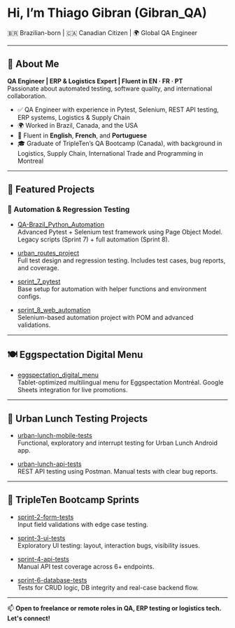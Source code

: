 # Hi, I’m Thiago Gibran (Gibran_QA)

🇧🇷 Brazilian-born | 🇨🇦 Canadian Citizen | 🌍 Global QA Engineer

---

## 🎯 About Me

**QA Engineer | ERP & Logistics Expert | Fluent in EN · FR · PT**  
Passionate about automated testing, software quality, and international collaboration.

- ✅ QA Engineer with experience in Pytest, Selenium, REST API testing, ERP systems, Logistics & Supply Chain  
- 🌍 Worked in Brazil, Canada, and the USA  
- 💬 Fluent in **English**, **French**, and **Portuguese**  
- 🎓 Graduate of TripleTen’s QA Bootcamp (Canada), with background in Logistics, Supply Chain, International Trade and Programming in Montreal  

---

## 🚀 Featured Projects

### 🔧 Automation & Regression Testing

- [QA-Brazil_Python_Automation](https://github.com/Gibran-T/QA-Brazil_Python_Automation)  
  Advanced Pytest + Selenium test framework using Page Object Model. Legacy scripts (Sprint 7) + full automation (Sprint 8).

- [urban_routes_project](https://github.com/Gibran-T/urban_routes_project)  
  Full test design and regression testing. Includes test cases, bug reports, and coverage.

- [sprint_7_pytest](https://github.com/Gibran-T/sprint_7_pytest)  
  Base setup for automation with helper functions and environment configs.

- [sprint_8_web_automation](https://github.com/Gibran-T/sprint_8_web_automation)  
  Selenium-based automation project with POM and advanced validations.

---

## 🍽️ Eggspectation Digital Menu

- [eggspectation_digital_menu](https://github.com/Gibran-T/eggspectation_digital_menu)  
  Tablet-optimized multilingual menu for Eggspectation Montréal. Google Sheets integration for live promotions.

---

## 📱 Urban Lunch Testing Projects

- [urban-lunch-mobile-tests](https://github.com/Gibran-T/sprint_5_urban_lunch_mobile_app-types)  
  Functional, exploratory and interrupt testing for Urban Lunch Android app.

- [urban-lunch-api-tests](https://github.com/Gibran-T/sprint_4_urban_routes_API_testing)  
  REST API testing using Postman. Manual tests with clear bug reports.

---

## 📘 TripleTen Bootcamp Sprints

- [sprint-2-form-tests](https://github.com/Gibran-T/sprint_2_urban_routes_test_design)  
  Input field validations with edge case testing.

- [sprint-3-ui-tests](https://github.com/Gibran-T/sprint_3_urban_routes_web_tests)  
  Exploratory UI testing: layout, interaction bugs, visibility issues.

- [sprint-4-api-tests](https://github.com/Gibran-T/sprint_4_urban_routes_API_testing)  
  Manual API test coverage across 6+ endpoints.

- [sprint-6-database-tests](https://github.com/Gibran-T/sprint_6_banco_de_Dados_logs_urban_routes)  
  Tests for CRUD logic, DB integrity and real-case backend flow.

---

📫 **Open to freelance or remote roles in QA, ERP testing or logistics tech. Let's connect!**
